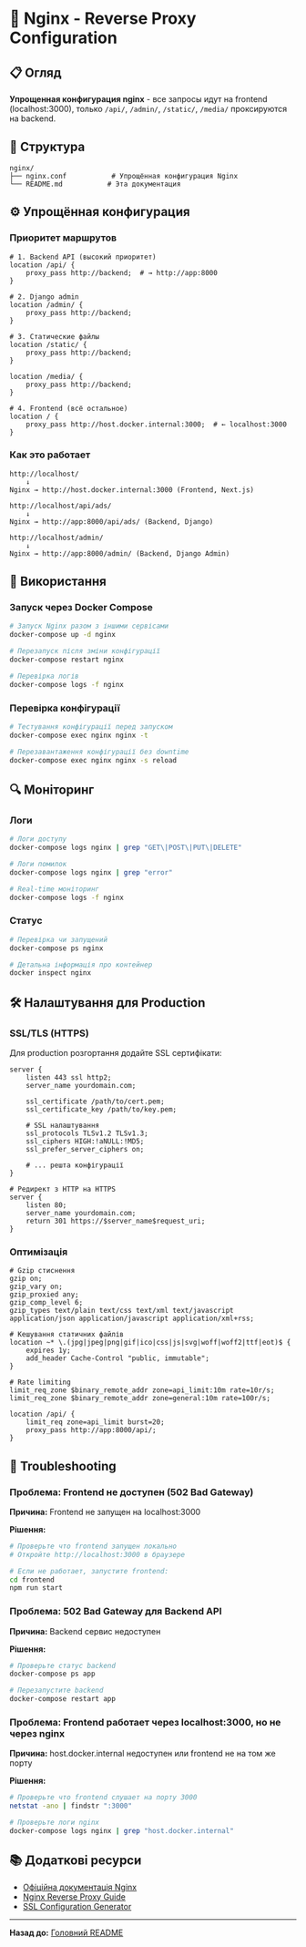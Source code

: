 # 🔧 Nginx - Reverse Proxy Configuration

## 📋 Огляд

**Упрощенная конфигурация nginx** - все запросы идут на frontend (localhost:3000), только `/api/`, `/admin/`, `/static/`, `/media/` проксируются на backend.

## 📁 Структура

```
nginx/
├── nginx.conf           # Упрощённая конфигурация Nginx
└── README.md           # Эта документация
```

## ⚙️ Упрощённая конфигурация

### Приоритет маршрутов

```nginx
# 1. Backend API (высокий приоритет)
location /api/ {
    proxy_pass http://backend;  # → http://app:8000
}

# 2. Django admin
location /admin/ {
    proxy_pass http://backend;
}

# 3. Статические файлы
location /static/ {
    proxy_pass http://backend;
}

location /media/ {
    proxy_pass http://backend;
}

# 4. Frontend (всё остальное)
location / {
    proxy_pass http://host.docker.internal:3000;  # ← localhost:3000
}
```

### Как это работает

```
http://localhost/ 
    ↓
Nginx → http://host.docker.internal:3000 (Frontend, Next.js)

http://localhost/api/ads/
    ↓
Nginx → http://app:8000/api/ads/ (Backend, Django)

http://localhost/admin/
    ↓
Nginx → http://app:8000/admin/ (Backend, Django Admin)
```

## 🚀 Використання

### Запуск через Docker Compose

```bash
# Запуск Nginx разом з іншими сервісами
docker-compose up -d nginx

# Перезапуск після зміни конфігурації
docker-compose restart nginx

# Перевірка логів
docker-compose logs -f nginx
```

### Перевірка конфігурації

```bash
# Тестування конфігурації перед запуском
docker-compose exec nginx nginx -t

# Перезавантаження конфігурації без downtime
docker-compose exec nginx nginx -s reload
```

## 🔍 Моніторинг

### Логи

```bash
# Логи доступу
docker-compose logs nginx | grep "GET\|POST\|PUT\|DELETE"

# Логи помилок
docker-compose logs nginx | grep "error"

# Real-time моніторинг
docker-compose logs -f nginx
```

### Статус

```bash
# Перевірка чи запущений
docker-compose ps nginx

# Детальна інформація про контейнер
docker inspect nginx
```

## 🛠 Налаштування для Production

### SSL/TLS (HTTPS)

Для production розгортання додайте SSL сертифікати:

```nginx
server {
    listen 443 ssl http2;
    server_name yourdomain.com;

    ssl_certificate /path/to/cert.pem;
    ssl_certificate_key /path/to/key.pem;

    # SSL налаштування
    ssl_protocols TLSv1.2 TLSv1.3;
    ssl_ciphers HIGH:!aNULL:!MD5;
    ssl_prefer_server_ciphers on;

    # ... решта конфігурації
}

# Редирект з HTTP на HTTPS
server {
    listen 80;
    server_name yourdomain.com;
    return 301 https://$server_name$request_uri;
}
```

### Оптимізація

```nginx
# Gzip стиснення
gzip on;
gzip_vary on;
gzip_proxied any;
gzip_comp_level 6;
gzip_types text/plain text/css text/xml text/javascript application/json application/javascript application/xml+rss;

# Кешування статичних файлів
location ~* \.(jpg|jpeg|png|gif|ico|css|js|svg|woff|woff2|ttf|eot)$ {
    expires 1y;
    add_header Cache-Control "public, immutable";
}

# Rate limiting
limit_req_zone $binary_remote_addr zone=api_limit:10m rate=10r/s;
limit_req_zone $binary_remote_addr zone=general:10m rate=100r/s;

location /api/ {
    limit_req zone=api_limit burst=20;
    proxy_pass http://app:8000/api/;
}
```

## 🔧 Troubleshooting

### Проблема: Frontend не доступен (502 Bad Gateway)

**Причина:** Frontend не запущен на localhost:3000

**Рішення:**
```bash
# Проверьте что frontend запущен локально
# Откройте http://localhost:3000 в браузере

# Если не работает, запустите frontend:
cd frontend
npm run start
```

### Проблема: 502 Bad Gateway для Backend API

**Причина:** Backend сервис недоступен

**Рішення:**
```bash
# Проверьте статус backend
docker-compose ps app

# Перезапустите backend
docker-compose restart app
```

### Проблема: Frontend работает через localhost:3000, но не через nginx

**Причина:** host.docker.internal недоступен или frontend не на том же порту

**Рішення:**
```bash
# Проверьте что frontend слушает на порту 3000
netstat -ano | findstr ":3000"

# Проверьте логи nginx
docker-compose logs nginx | grep "host.docker.internal"
```

## 📚 Додаткові ресурси

- [Офіційна документація Nginx](https://nginx.org/en/docs/)
- [Nginx Reverse Proxy Guide](https://docs.nginx.com/nginx/admin-guide/web-server/reverse-proxy/)
- [SSL Configuration Generator](https://ssl-config.mozilla.org/)

---

**Назад до:** [Головний README](../README.md)

